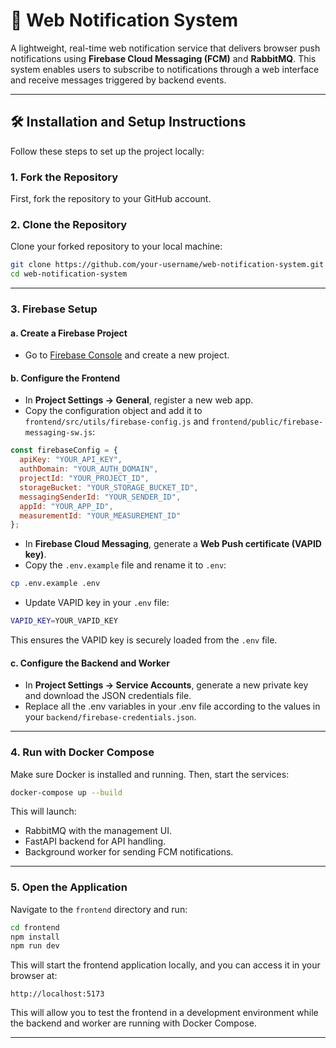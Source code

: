 # 📣 Web Notification System

A lightweight, real-time web notification service that delivers browser push notifications using **Firebase Cloud Messaging (FCM)** and **RabbitMQ**. This system enables users to subscribe to notifications through a web interface and receive messages triggered by backend events.

---

## 🛠️ Installation and Setup Instructions

Follow these steps to set up the project locally:

### 1. Fork the Repository

First, fork the repository to your GitHub account.

### 2. Clone the Repository

Clone your forked repository to your local machine:

```bash
git clone https://github.com/your-username/web-notification-system.git
cd web-notification-system
```

---

### 3. Firebase Setup

#### a. Create a Firebase Project
- Go to [Firebase Console](https://console.firebase.google.com/) and create a new project.

#### b. Configure the Frontend
- In **Project Settings → General**, register a new web app.
- Copy the configuration object and add it to `frontend/src/utils/firebase-config.js` and `frontend/public/firebase-messaging-sw.js`:

```js
const firebaseConfig = {
  apiKey: "YOUR_API_KEY",
  authDomain: "YOUR_AUTH_DOMAIN",
  projectId: "YOUR_PROJECT_ID",
  storageBucket: "YOUR_STORAGE_BUCKET_ID",
  messagingSenderId: "YOUR_SENDER_ID",
  appId: "YOUR_APP_ID",
  measurementId: "YOUR_MEASUREMENT_ID"
};
```

- In **Firebase Cloud Messaging**, generate a **Web Push certificate (VAPID key)**.
- Copy the `.env.example` file and rename it to `.env`:

```bash
cp .env.example .env
```

- Update VAPID key in your `.env` file:

```bash
VAPID_KEY=YOUR_VAPID_KEY
```

This ensures the VAPID key is securely loaded from the `.env` file.

#### c. Configure the Backend and Worker
- In **Project Settings → Service Accounts**, generate a new private key and download the JSON credentials file.
- Replace all the .env variables in your .env file according to the values in your `backend/firebase-credentials.json`.

---

### 4. Run with Docker Compose

Make sure Docker is installed and running. Then, start the services:

```bash
docker-compose up --build
```

This will launch:
- RabbitMQ with the management UI.
- FastAPI backend for API handling.
- Background worker for sending FCM notifications.

---
### 5. Open the Application
Navigate to the `frontend` directory and run:

```bash
cd frontend
npm install
npm run dev
```

This will start the frontend application locally, and you can access it in your browser at:

```
http://localhost:5173
```

This will allow you to test the frontend in a development environment while the backend and worker are running with Docker Compose.

---